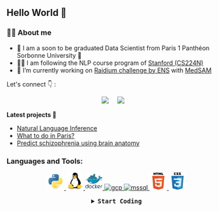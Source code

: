 ## Hello World 👋


### :woman_technologist: About me 

- 🏫 I am a soon to be graduated Data Scientist from Paris 1 Panthéon Sorbonne University :school:
- 👨‍🔬 I am following the NLP course program of [Stanford (CS224N)](https://www.youtube.com/watch?v=rmVRLeJRkl4&list=PLoROMvodv4rOSH4v6133s9LFPRHjEmbmJ&ab_channel=StanfordOnline) 
- 🔬 I’m currently working on [Raidium challenge by ENS](https://challengedata.ens.fr/participants/challenges/105/) with [MedSAM](https://github.com/bowang-lab/MedSAM)

Let's connect 👇 : 
<p align="center">
  <a target="_blank"href="https://www.linkedin.com/in/sarrabenyahia/"><img src="https://img.shields.io/badge/linkedin-%230077B5.svg?&style=for-the-badge&logo=linkedin&logoColor=white" /></a>&nbsp;&nbsp;&nbsp;&nbsp;
  <a href="mailto:benyahiasarra9@gmail.com?subject=Hello%20Sarra,%20From%20Github"><img src="https://img.shields.io/badge/gmail-%23D14836.svg?&style=for-the-badge&logo=gmail&logoColor=white" /></a>&nbsp;&nbsp;&nbsp;&nbsp;
</p>

**Latest projects 🚀**
<!-- BLOG-POST-LIST:START -->
- [Natural Language Inference](https://github.com/pse1234/NLI)
- [What to do in Paris?](https://github.com/sarrabenyahia/datamuse)
- [Predict schizophrenia using brain anatomy](https://github.com/sarrabenyahia/Predict-schizophrenia-using-brain-anatomy)
<!-- BLOG-POST-LIST:END -->

<h3 align="left">Languages and Tools:</h3>
<p align="center">
    <a href="https://www.python.org" target="_blank"> <img src="https://raw.githubusercontent.com/devicons/devicon/master/icons/python/python-original.svg" alt="python" width="40" height="40"/> </a>
    <a href="https://www.linux.org/" target="_blank"> <img src="https://raw.githubusercontent.com/devicons/devicon/master/icons/linux/linux-original.svg" alt="linux" width="40" height="40"/> </a>
    <a href="https://www.docker.com/" target="_blank"> <img src="https://raw.githubusercontent.com/devicons/devicon/master/icons/docker/docker-original-wordmark.svg" alt="docker" width="40" height="40"/>
  <a href="https://cloud.google.com" target="_blank"> <img src="https://www.vectorlogo.zone/logos/google_cloud/google_cloud-icon.svg" alt="gcp" width="40" height="40"/> </a>
  <a href="https://www.microsoft.com/en-us/sql-server" target="_blank"> <img src="https://www.svgrepo.com/show/303229/microsoft-sql-server-logo.svg" alt="mssql" width="40" height="40"/> </a> 
  <a href="https://www.w3.org/html/" target="_blank"> <img src="https://raw.githubusercontent.com/devicons/devicon/master/icons/html5/html5-original-wordmark.svg" alt="html5" width="40" height="40"/> </a>
  <a href="https://www.w3schools.com/css/" target="_blank"> <img src="https://raw.githubusercontent.com/devicons/devicon/master/icons/css3/css3-original-wordmark.svg" alt="css3" width="40" height="40"/> </a>
</p>
    </p>

<details align="center">

<summary> <b> <samp> Start Coding </samp></b></summary>
<samp>
 <b><h2 style="color: #fc6203"> CODING&nbsp;BEGAN </h2> </b>
<img src="https://media.tenor.com/GOj9ZF_-ZOcAAAAC/cat.gif" width="200"/>
  


</samp>
</details>




